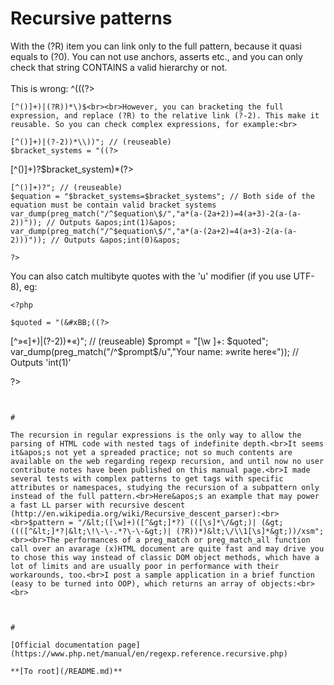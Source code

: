 # Recursive patterns



With the (?R) item you can link only to the full pattern, because it quasi equals to (?0). You can not use anchors, asserts etc., and you can only check that string CONTAINS a valid hierarchy or not.<br><br>This is wrong: ^\(((?>
```
[^()]+)|(?R))*\)$<br><br>However, you can bracketing the full expression, and replace (?R) to the relative link (?-2). This make it reusable. So you can check complex expressions, for example:<br>

```
<?php

$bracket_system = "(\\(((?>
```
[^()]+)|(?-2))*\\))"; // (reuseable)
$bracket_systems = "((?>
```
[^()]+)?$bracket_system)*(?>
```
[^()]+)?"; // (reuseable)
$equation = "$bracket_systems=$bracket_systems"; // Both side of the equation must be contain valid bracket systems
var_dump(preg_match("/^$equation\$/","a*(a-(2a+2))=4(a+3)-2(a-(a-2))")); // Outputs &apos;int(1)&apos;
var_dump(preg_match("/^$equation\$/","a*(a-(2a+2)=4(a+3)-2(a-(a-2)))")); // Outputs &apos;int(0)&apos;

?>
```


You can also catch multibyte quotes with the &apos;u&apos; modifier (if you use UTF-8), eg:


```
<?php

$quoted = "(&#xBB;((?>
```
[^&#xBB;&#xAB;]+)|(?-2))*&#xAB;)"; // (reuseable)
$prompt = "[\\w ]+: $quoted";
var_dump(preg_match("/^$prompt\$/u","Your name: &#xBB;write here&#xAB;")); // Outputs &apos;int(1)&apos;

?>
```
  

#

The recursion in regular expressions is the only way to allow the parsing of HTML code with nested tags of indefinite depth.<br>It seems it&apos;s not yet a spreaded practice; not so much contents are available on the web regarding regexp recursion, and until now no user contribute notes have been published on this manual page.<br>I made several tests with complex patterns to get tags with specific attributes or namespaces, studying the recursion of a subpattern only instead of the full pattern.<br>Here&apos;s an example that may power a fast LL parser with recursive descent (http://en.wikipedia.org/wiki/Recursive_descent_parser):<br><br>$pattern = "/&lt;([\w]+)([^&gt;]*?) (([\s]*\/&gt;)| (&gt;((([^&lt;]*?|&lt;\!\-\-.*?\-\-&gt;)| (?R))*)&lt;\/\\1[\s]*&gt;))/xsm";<br><br>The performances of a preg_match or preg_match_all function call over an avarage (x)HTML document are quite fast and may drive you to chose this way instead of classic DOM object methods, which have a lot of limits and are usually poor in performance with their workarounds, too.<br>I post a sample application in a brief function (easy to be turned into OOP), which returns an array of objects:<br><br>

```
<?php
// test function:
function parse($html) {
    // I have split the pattern in two lines not to have long lines alerts by the PHP.net form:
    $pattern = "/&lt;([\w]+)([^&gt;]*?)(([\s]*\/&gt;)|".
    "(&gt;((([^&lt;]*?|&lt;\!\-\-.*?\-\-&gt;)|(?R))*)&lt;\/\\1[\s]*&gt;))/sm";
    preg_match_all($pattern, $html, $matches, PREG_OFFSET_CAPTURE);
    $elements = array();
    
    foreach ($matches[0] as $key =&gt; $match) {
        $elements[] = (object)array(
            &apos;node&apos; =&gt; $match[0],
            &apos;offset&apos; =&gt; $match[1],
            &apos;tagname&apos; =&gt; $matches[1][$key][0],
            &apos;attributes&apos; =&gt; isset($matches[2][$key][0]) ? $matches[2][$key][0] : &apos;&apos;,
            &apos;omittag&apos; =&gt; ($matches[4][$key][1] &gt; -1), // boolean
            &apos;inner_html&apos; =&gt; isset($matches[6][$key][0]) ? $matches[6][$key][0] : &apos;&apos;
        );
    }
    return $elements;
}

// random html nodes as example:
$html = &lt;&lt;&lt;EOD
&lt;div id="airport"&gt;
    &lt;div geo:position="1.234324,3.455546" class="index"&gt;
        &lt;!-- comment test:
        &lt;div class="index_top" /&gt;
        --&gt;
        &lt;div class="element decorator"&gt;
                &lt;ul class="lister"&gt;
                    &lt;li onclick="javascript:item.showAttribute(&apos;desc&apos;);"&gt;
                        &lt;h3 class="outline"&gt;
                            &lt;a href="http://php.net/manual/en/regexp.reference.recursive.php" onclick="openPopup()"&gt;Link&lt;/a&gt;
                        &lt;/h3&gt;
                        &lt;div class="description"&gt;Sample description&lt;/div&gt;
                    &lt;/li&gt;
                &lt;/ul&gt;
        &lt;/div&gt;
        &lt;div class="clean-line"&gt;&lt;/div&gt;
    &lt;/div&gt;
&lt;/div&gt;
&lt;div id="omittag_test" rel="rootChild" /&gt;
EOD;

// application:
$elements = parse($html);

if (count($elements) &gt; 0) {
    echo "Elements found: &lt;b&gt;".count($elements)."&lt;/b&gt;&lt;br /&gt;";
    
    foreach ($elements as $element) {
        echo "&lt;p&gt;Tpl node: &lt;pre&gt;".htmlentities($element-&gt;node)."&lt;/pre&gt;
        Tagname: &lt;tt&gt;".$element-&gt;tagname."&lt;/tt&gt;&lt;br /&gt;
        Attributes: &lt;tt&gt;".$element-&gt;attributes."&lt;/tt&gt;&lt;br /&gt;
        Omittag: &lt;tt&gt;".($element-&gt;omittag ? &apos;true&apos; : &apos;false&apos;)."&lt;/tt&gt;&lt;br /&gt;
        Inner HTML: &lt;pre&gt;".htmlentities($element-&gt;inner_html)."&lt;/pre&gt;&lt;/p&gt;";
    }
}
?>
```
  

#

[Official documentation page](https://www.php.net/manual/en/regexp.reference.recursive.php)

**[To root](/README.md)**